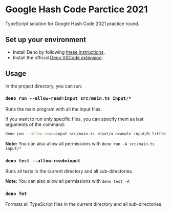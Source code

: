 # Google Hash Code Parctice 2021

TypeScript solution for Google Hash Code 2021 practice round.

## Set up your environment

- Install Deno by following [these instructions](https://deno.land/manual/getting_started/installation).
- Install the official [Deno VSCode extension](https://marketplace.visualstudio.com/items?itemName=denoland.vscode-deno).

## Usage

In the project directory, you can run:

### `deno run --allow-read=input src/main.ts input/*`

Runs the main program with all the input files.

If you want to run only specific files, you can specify them as last arguments of the command:

```bash
deno run --allow-read=input src/main.ts input/a_example input/b_little_bit_of_everything.in
```

**Note:** You can also allow all permissions with `deno run -A src/main.ts input/*`

### `deno test --allow-read=input`

Runs all tests in the current directory and all sub-directories.

**Note:** You can also allow all permissions with `deno test -A`

### `deno fmt`

Formats all TypeScript files in the current directory and all sub-directories.
